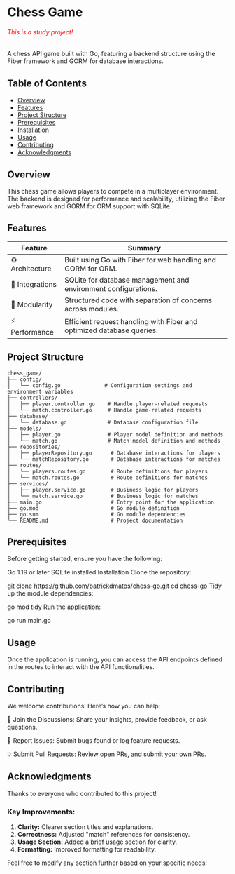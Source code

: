 # Chess Game
<h6 style="color: red;">This is a study project!</h6>

A chess API game built with Go, featuring a backend structure using the Fiber framework and GORM for database interactions.

## Table of Contents
- [Overview](#overview)
- [Features](#features)
- [Project Structure](#project-structure)
- [Prerequisites](#prerequisites)
- [Installation](#installation)
- [Usage](#usage)
- [Contributing](#contributing)
- [Acknowledgments](#acknowledgments)

## Overview
This chess game allows players to compete in a multiplayer environment. The backend is designed for performance and scalability, utilizing the Fiber web framework and GORM for ORM support with SQLite.

## Features
| Feature           | Summary                                                       |
|-------------------|---------------------------------------------------------------|
| ⚙️ Architecture    | Built using Go with Fiber for web handling and GORM for ORM. |
| 🔌 Integrations    | SQLite for database management and environment configurations. |
| 🧩 Modularity      | Structured code with separation of concerns across modules.   |
| ⚡️ Performance     | Efficient request handling with Fiber and optimized database queries. |

## Project Structure
```plaintext
chess_game/
├── config/
│   └── config.go              # Configuration settings and environment variables
├── controllers/
│   ├── player.controller.go    # Handle player-related requests
│   └── match.controller.go     # Handle game-related requests
├── database/
│   └── database.go             # Database configuration file
├── models/
│   ├── player.go               # Player model definition and methods
│   └── match.go                # Match model definition and methods
├── repositories/
│   ├── playerRepository.go      # Database interactions for players
│   └── matchRepository.go       # Database interactions for matches
├── routes/
│   └── players.routes.go        # Route definitions for players
│   └── match.routes.go          # Route definitions for matches
├── services/
│   ├── player.service.go        # Business logic for players
│   └── match.service.go         # Business logic for matches
├── main.go                      # Entry point for the application
├── go.mod                       # Go module definition
├── go.sum                       # Go module dependencies
└── README.md                    # Project documentation
```
## Prerequisites
Before getting started, ensure you have the following:

Go 1.19 or later
SQLite installed
Installation
Clone the repository:

git clone https://github.com/patrickdmatos/chess-go.git
cd chess-go
Tidy up the module dependencies:

go mod tidy
Run the application:

go run main.go

## Usage
Once the application is running, you can access the API endpoints defined in the routes to interact with the API functionalities.

## Contributing
We welcome contributions! Here’s how you can help:

💬 Join the Discussions: Share your insights, provide feedback, or ask questions.

🐛 Report Issues: Submit bugs found or log feature requests.

💡 Submit Pull Requests: Review open PRs, and submit your own PRs.

## Acknowledgments
Thanks to everyone who contributed to this project!


### Key Improvements:
1. **Clarity:** Clearer section titles and explanations.
2. **Correctness:** Adjusted "match" references for consistency.
3. **Usage Section:** Added a brief usage section for clarity.
4. **Formatting:** Improved formatting for readability.

Feel free to modify any section further based on your specific needs!
